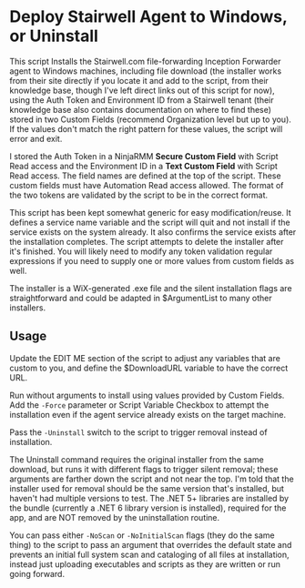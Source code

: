 # Deploy Stairwell Agent to Windows, or Uninstall
This script Installs the Stairwell.com file-forwarding Inception Forwarder agent to Windows machines, including file download (the installer works from their site directly if you locate it and add to the script, from their knowledge base, though I've left direct links out of this script for now), using the Auth Token and Environment ID from a Stairwell tenant (their knowledge base also contains documentation on where to find these) stored in two Custom Fields (recommend Organization level but up to you). If the values don't match the right pattern for these values, the script will error and exit.

I stored the Auth Token in a NinjaRMM **Secure Custom Field** with Script Read access and the Environment ID in a **Text Custom Field** with Script Read access. The field names are defined at the top of the script. These custom fields must have Automation Read access allowed. The format of the two tokens are validated by the script to be in the correct format.

This script has been kept somewhat generic for easy modification/reuse. It defines a service name variable and the script will quit and not install if the service exists on the system already. It also confirms the service exists after the installation completes. The script attempts to delete the installer after it's finished. You will likely need to modify any token validation regular expressions if you need to supply one or more values from custom fields as well.

The installer is a WiX-generated .exe file and the silent installation flags are straightforward and could be adapted in $ArgumentList to many other installers.

## Usage
Update the EDIT ME section of the script to adjust any variables that are custom to you, and define the $DownloadURL variable to have the correct URL.

Run without arguments to install using values provided by Custom Fields. Add the `-Force` parameter or Script Variable Checkbox to attempt the installation even if the agent service already exists on the target machine.

Pass the `-Uninstall` switch to the script to trigger removal instead of installation.

The Uninstall command requires the original installer from the same download, but runs it with different flags to trigger silent removal; these arguments are farther down the script and not near the top. I'm told that the installer used for removal should be the same version that's installed, but haven't had multiple versions to test. The .NET 5+ libraries are installed by the bundle (currently a .NET 6 library version is installed), required for the app, and are NOT removed by the uninstallation routine.

You can pass either `-NoScan` or `-NoInitialScan` flags (they do the same thing) to the script to pass an argument that overrides the default state and prevents an initial full system scan and cataloging of all files at installation, instead just uploading executables and scripts as they are written or run going forward.